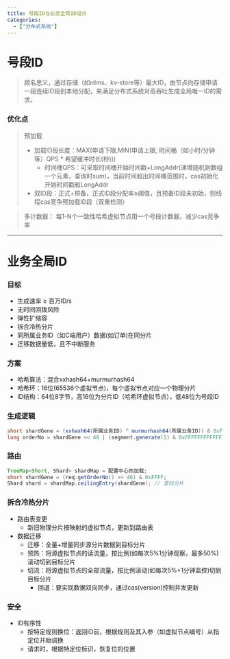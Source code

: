 ```yaml
---
title: 号段ID与业务全局ID设计
categories:
  - ["分布式系统"]
---
```


# 号段ID
> 顾名思义，通过存储（如rdms、kv-store等）最大ID，由节点向存储申请一段连续ID段到本地分配，来满足分布式系统对高吞吐生成全局唯一ID的需求。

### 优化点
> 预加载
>  - 加载ID段长度：MAX(申请下限,MIN(申请上限, 时间桶（如小时/分钟等）QPS * 希望缓冲时长(秒)))
>    - 时间桶QPS：可采取时间桶开始时间戳+LongAddr(递增随机到数组一个元素，查询时sum)，当前时间超出时间桶范围时，cas初始化开始时间戳和LongAddr
>  - 双ID段：正式+预备，正式ID段分配率≥阈值，且预备ID段未初始，则线程cas竞争预加载ID段（双重检测） 

> 多计数器： 每1-N个一致性哈希虚拟节点用一个号段计数器，减少cas竞争率

--------------------------------------------------------------------------

# 业务全局ID

### 目标
- 生成速率 ≥ 百万ID/s
- 无时间回拨风险
- 弹性扩缩容
- 拆合冷热分片
- 同所属业务ID（如C端用户）数据(如订单)在同分片
- 迁移数据量低，且不中断服务

### 方案
- 哈希算法：混合xxhash64+murmurhash64
- 哈希环：16位(65536个虚拟节点)，每个虚拟节点对应一个物理分片
- ID结构：64位8字节，高16位为分片ID（哈希环虚拟节点），低48位为号段ID

### 生成逻辑
``` java
short shardGene = (xxhash64(所属业务ID) ^ murmurhash64(所属业务ID)) & 0xFFFF;
long orderNo = shardGene << 48 | (segment.generate(1) & 0xFFFFFFFFFFFF);
```

### 路由
``` java
TreeMap<Short, Shard> shardMap = 配置中心热加载;
short shardGene = (req.getOrderNo() >> 48) & 0xFFFF;
Shard shard = shardMap.ceilingEntry(shardGene); // 查找分片
```

### 拆合冷热分片
- 路由表变更
  - 新旧物理分片按映射的虚拟节点，更新到路由表
- 数据迁移
  - 迁移：全量+增量同步源分片数据到目标分片
  - 预热：将源虚拟节点的读流量，按比例(如每次5%1分钟观察，最多50%)滚动切到目标分片
  - 切流：将源虚拟节点的全部流量，按比例滚动(如每次5%+1分钟监控)切到目标分片
    - 回退：要实现数据双向同步，通过cas(version)控制并发更新

### 安全
- ID有序性
  - 按特定规则换位：返回ID前，根据规则及其入参（如虚拟节点编号）从指定位开始调换
  - 请求时，根据特定位标识，恢复位的位置


